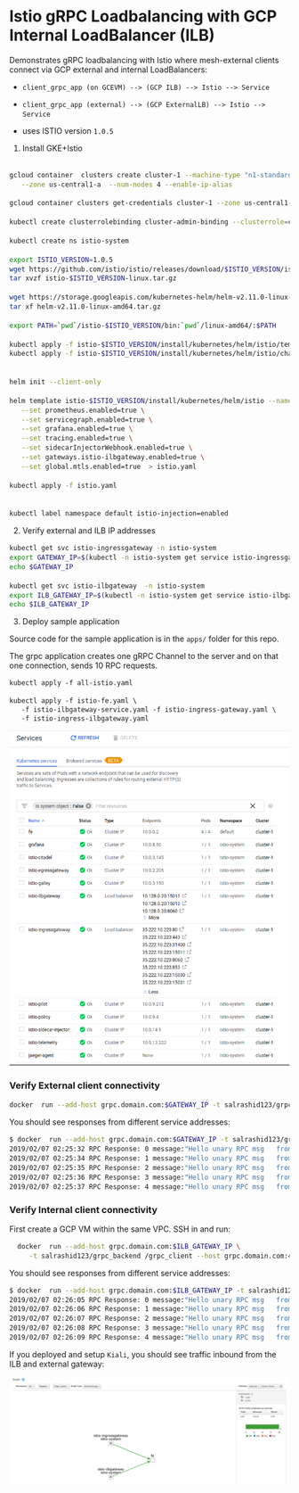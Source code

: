 
# Istio gRPC Loadbalancing with GCP Internal LoadBalancer (ILB)


Demonstrates gRPC loadbalancing with Istio where mesh-external clients connect via GCP external and internal LoadBalancers:


- `client_grpc_app (on GCEVM) --> (GCP ILB) --> Istio --> Service`

- `client_grpc_app (external) --> (GCP ExternalLB) --> Istio --> Service`


- uses ISTIO version `1.0.5`

1) Install GKE+Istio


```bash

gcloud container  clusters create cluster-1 --machine-type "n1-standard-2" \
   --zone us-central1-a  --num-nodes 4 --enable-ip-alias

gcloud container clusters get-credentials cluster-1 --zone us-central1-a

kubectl create clusterrolebinding cluster-admin-binding --clusterrole=cluster-admin --user=$(gcloud config get-value core/account)

kubectl create ns istio-system

export ISTIO_VERSION=1.0.5
wget https://github.com/istio/istio/releases/download/$ISTIO_VERSION/istio-$ISTIO_VERSION-linux.tar.gz
tar xvzf istio-$ISTIO_VERSION-linux.tar.gz

wget https://storage.googleapis.com/kubernetes-helm/helm-v2.11.0-linux-amd64.tar.gz
tar xf helm-v2.11.0-linux-amd64.tar.gz

export PATH=`pwd`/istio-$ISTIO_VERSION/bin:`pwd`/linux-amd64/:$PATH

kubectl apply -f istio-$ISTIO_VERSION/install/kubernetes/helm/istio/templates/crds.yaml
kubectl apply -f istio-$ISTIO_VERSION/install/kubernetes/helm/istio/charts/certmanager/templates/crds.yaml


helm init --client-only

helm template istio-$ISTIO_VERSION/install/kubernetes/helm/istio --name istio --namespace istio-system \
   --set prometheus.enabled=true \
   --set servicegraph.enabled=true \
   --set grafana.enabled=true \
   --set tracing.enabled=true \
   --set sidecarInjectorWebhook.enabled=true \
   --set gateways.istio-ilbgateway.enabled=true \
   --set global.mtls.enabled=true  > istio.yaml

kubectl apply -f istio.yaml


kubectl label namespace default istio-injection=enabled
```


2) Verify external and ILB IP addresses

```bash
kubectl get svc istio-ingressgateway -n istio-system
export GATEWAY_IP=$(kubectl -n istio-system get service istio-ingressgateway -o jsonpath='{.status.loadBalancer.ingress[0].ip}')
echo $GATEWAY_IP

kubectl get svc istio-ilbgateway  -n istio-system
export ILB_GATEWAY_IP=$(kubectl -n istio-system get service istio-ilbgateway -o jsonpath='{.status.loadBalancer.ingress[0].ip}')
echo $ILB_GATEWAY_IP

```

3) Deploy sample application

Source code for the sample application is in the `apps/` folder for this repo.

The grpc application creates one gRPC Channel to the server and on that one connection, sends 10 RPC requests.

```
kubectl apply -f all-istio.yaml 

kubectl apply -f istio-fe.yaml \
   -f istio-ilbgateway-service.yaml -f istio-ingress-gateway.yaml \
   -f istio-ingress-ilbgateway.yaml
```

![images/gke_ilb.png](images/gke_ilb.png)


### Verify External client connectivity


```bash
docker  run --add-host grpc.domain.com:$GATEWAY_IP -t salrashid123/grpc_backend /grpc_client --host grpc.domain.com:443
```

You should see responses from different service addresses:

```bash
$ docker  run --add-host grpc.domain.com:$GATEWAY_IP -t salrashid123/grpc_backend /grpc_client --host grpc.domain.com:443
2019/02/07 02:25:32 RPC Response: 0 message:"Hello unary RPC msg   from hostname fe-deployment-64768579c-4p528" 
2019/02/07 02:25:34 RPC Response: 1 message:"Hello unary RPC msg   from hostname fe-deployment-64768579c-626bw" 
2019/02/07 02:25:35 RPC Response: 2 message:"Hello unary RPC msg   from hostname fe-deployment-64768579c-swmk9" 
2019/02/07 02:25:36 RPC Response: 3 message:"Hello unary RPC msg   from hostname fe-deployment-64768579c-7cj7g" 
2019/02/07 02:25:37 RPC Response: 4 message:"Hello unary RPC msg   from hostname fe-deployment-64768579c-4p528" 
```

### Verify Internal client connectivity

First create a GCP VM within the same VPC.  SSH in and run:
  
```bash
  docker  run --add-host grpc.domain.com:$ILB_GATEWAY_IP \
     -t salrashid123/grpc_backend /grpc_client --host grpc.domain.com:443 
```

You should see responses from different service addresses:

```bash
$ docker  run --add-host grpc.domain.com:$ILB_GATEWAY_IP -t salrashid123/grpc_backend /grpc_client --host grpc.domain.com:443
2019/02/07 02:26:05 RPC Response: 0 message:"Hello unary RPC msg   from hostname fe-deployment-64768579c-4p528" 
2019/02/07 02:26:06 RPC Response: 1 message:"Hello unary RPC msg   from hostname fe-deployment-64768579c-626bw" 
2019/02/07 02:26:07 RPC Response: 2 message:"Hello unary RPC msg   from hostname fe-deployment-64768579c-swmk9" 
2019/02/07 02:26:08 RPC Response: 3 message:"Hello unary RPC msg   from hostname fe-deployment-64768579c-7cj7g" 
2019/02/07 02:26:09 RPC Response: 4 message:"Hello unary RPC msg   from hostname fe-deployment-64768579c-4p528"
```

If you deployed and setup `Kiali`, you should see traffic inbound from the ILB and external gateway:

![images/kiali_grpc.png](images/kiali_grpc.png)

